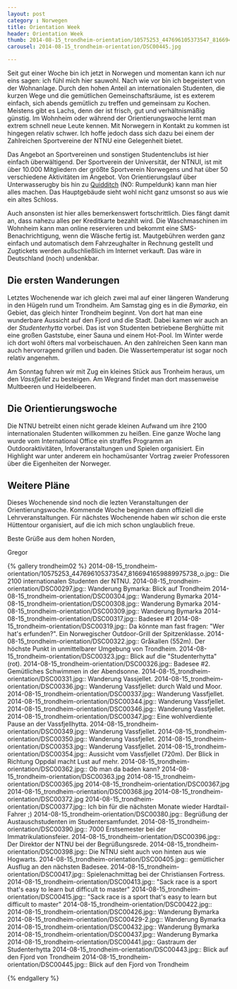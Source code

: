 ```yaml
---
layout: post
category : Norwegen 
title: Orientation Week 
header: Orientation Week 
thumb: 2014-08-15_trondheim-orientation/10575253_447696105373547_8166941659889975738_o.jpg
carousel: 2014-08-15_trondheim-orientation/DSC00445.jpg

---
```


Seit gut einer Woche bin ich jetzt in Norwegen und momentan kann ich nur eins sagen: ich fühl mich hier sauwohl. 
Nach wie vor bin ich begeistert von der Wohnanlage. Durch den hohen Anteil an internationalen Studenten, die kurzen Wege und die gemütlichen Gemeinschaftsräume, ist es exterem einfach, sich abends gemütlich zu treffen und gemeinsam zu Kochen. Meistens gibt es Lachs<!--more-->, denn der ist frisch, gut und verhältnismäßig günstig. Im Wohnheim oder während der Orientierungswoche lernt man extrem schnell neue Leute kennen.
Mit Norwegern in Kontakt zu kommen ist hingegen relativ schwer. Ich hoffe jedoch dass sich dazu bei einem der Zahlreichen Sportvereine der NTNU eine Gelegenheit bietet.

Das Angebot an Sportvereinen und sonstigen Studentenclubs ist hier einfach überwältigend. Der Sportverein der Universität, der NTNUI, ist mit über 10.000 Mitgliedern der größte Sportverein Norwegens und hat über 50 verschiedene Aktivitäten im Angebot. Von Orientierungslauf über Unterwasserugby bis hin zu [Quidditch](http://org.ntnu.no/rumpeldunk/english/) (NO: Rumpeldunk) kann man hier alles machen. 
Das Hauptgebäude sieht wohl nicht ganz umsonst so aus wie ein altes Schloss. 

Auch ansonsten ist hier alles bemerkenswert fortschrittlich. Dies fängt damit an, dass nahezu alles per Kreditkarte bezahlt wird. Die Waschmaschinen im Wohnheim kann man online reservieren und bekommt eine SMS-Benachrichtigung, wenn die Wäsche fertig ist. Mautgebühren werden ganz einfach und automatisch dem Fahrzeughalter in Rechnung gestellt und Zugtickets werden außschließlich im Internet verkauft. Das wäre in Deutschland (noch) undenkbar.  

## Die ersten Wanderungen
Letztes Wochenende war ich gleich zwei mal auf einer längeren Wanderung in den Hügeln rund um Trondheim. Am Samstag ging es in die *Bymarka*, ein Gebiet, das gleich hinter Trondheim beginnt. Von dort hat man eine wunderbare Aussicht auf den Fjord und die Stadt. Dabei kamen wir auch an der *Studenterhytta* vorbei. Das ist von Studenten betriebene Berghütte mit eine großen Gaststube, einer Sauna und einem Hot-Pool. Im Winter werde ich dort wohl öfters mal
vorbeischauen. An den zahlreichen Seen kann man auch hervorragend grillen und baden. Die Wassertemperatur ist sogar noch relativ angenehm.

Am Sonntag fuhren wir mit Zug ein kleines Stück aus Tronheim heraus, um den *Vassfjellet* zu besteigen. Am Wegrand findet man dort massenweise Multbeeren und Heidelbeeren. 

## Die Orientierungswoche
Die NTNU betreibt einen nicht gerade kleinen Aufwand um ihre 2100 internationalen Studenten willkommen zu heißen. Eine ganze Woche lang wurde vom International Office ein straffes Programm an Outdooraktivitäten, Infoveranstaltungen und Spielen organisiert. Ein Highlight war unter anderem ein hochamüsanter Vortrag zweier Professoren über die Eigenheiten der Norweger.

## Weitere Pläne
Dieses Wochenende sind noch die lezten Veranstaltungen der Orientierungswoche. Kommende Woche beginnen dann offiziell die Lehrveranstaltungen. Für nächstes Wochenende haben wir schon die erste Hüttentour organisiert, auf die ich mich schon unglaublich freue. 

Beste Grüße aus dem hohen Norden, 

Gregor


{% gallery trondheim02 %}
2014-08-15_trondheim-orientation/10575253_447696105373547_8166941659889975738_o.jpg:: Die 2100 internationalen Studenten der NTNU. 
2014-08-15_trondheim-orientation/DSC00297.jpg:: Wanderung Bymarka: Blick auf Trondheim
2014-08-15_trondheim-orientation/DSC00304.jpg:: Wanderung Bymarka
2014-08-15_trondheim-orientation/DSC00308.jpg:: Wanderung Bymarka
2014-08-15_trondheim-orientation/DSC00309.jpg:: Wanderung Bymarka
2014-08-15_trondheim-orientation/DSC00317.jpg:: Badesee #1
2014-08-15_trondheim-orientation/DSC00319.jpg:: Da könnte man fast fragen: "Wer hat's erfunden?". Ein Norwegischer Outdoor-Grill der Spitzenklasse. 
2014-08-15_trondheim-orientation/DSC00322.jpg:: Gråkallen (552m). Der höchste Punkt in unmittelbarer Umgebung von Trondheim. 
2014-08-15_trondheim-orientation/DSC00323.jpg:: Blick auf die "Studenterhytta" (rot). 
2014-08-15_trondheim-orientation/DSC00326.jpg:: Badesee #2. Gemütliches Schwimmen in der Abendsonne. 
2014-08-15_trondheim-orientation/DSC00331.jpg:: Wanderung Vassjellet.
2014-08-15_trondheim-orientation/DSC00336.jpg:: Wanderung Vassfjellet: durch Wald und Moor. 
2014-08-15_trondheim-orientation/DSC00337.jpg:: Wanderung Vassfjellet. 
2014-08-15_trondheim-orientation/DSC00344.jpg:: Wanderung Vassfjellet.
2014-08-15_trondheim-orientation/DSC00346.jpg:: Wanderung Vassfjellet. 
2014-08-15_trondheim-orientation/DSC00347.jpg:: Eine wohlverdiente Pause an der Vassfjellhytta. 
2014-08-15_trondheim-orientation/DSC00349.jpg:: Wanderung Vassfjellet. 
2014-08-15_trondheim-orientation/DSC00350.jpg:: Wanderung Vassfjellet. 
2014-08-15_trondheim-orientation/DSC00353.jpg:: Wanderung Vassfjellet. 
2014-08-15_trondheim-orientation/DSC00354.jpg:: Aussicht vom Vassfjellet (720m). Der Blick in Richtung Oppdal macht Lust auf mehr. 
2014-08-15_trondheim-orientation/DSC00362.jpg:: Ob man da baden kann? 
2014-08-15_trondheim-orientation/DSC00363.jpg
2014-08-15_trondheim-orientation/DSC00365.jpg
2014-08-15_trondheim-orientation/DSC00367.jpg
2014-08-15_trondheim-orientation/DSC00368.jpg
2014-08-15_trondheim-orientation/DSC00372.jpg
2014-08-15_trondheim-orientation/DSC00377.jpg:: Ich bin für die nächsten Monate wieder Hardtail-Fahrer ;)
2014-08-15_trondheim-orientation/DSC00380.jpg:: Begrüßung der Austauschstudenten im Studentersamfundet. 
2014-08-15_trondheim-orientation/DSC00390.jpg:: 7000 Erstsemester bei der Immatrikulationsfeier. 
2014-08-15_trondheim-orientation/DSC00396.jpg:: Der Direktor der NTNU bei der Begrüßungsrede. 
2014-08-15_trondheim-orientation/DSC00398.jpg:: Die NTNU sieht auch von hinten aus wie Hogwarts. 
2014-08-15_trondheim-orientation/DSC00405.jpg:: gemütlicher Ausflug an den nächsten Badesee. 
2014-08-15_trondheim-orientation/DSC00417.jpg:: Spielenachmittag bei der Christiansen Fortress. 
2014-08-15_trondheim-orientation/DSC00413.jpg:: "Sack race is a sport that's easy to learn but difficult to master" 
2014-08-15_trondheim-orientation/DSC00415.jpg::  "Sack race is   a sport that's easy to learn but difficult to master"
2014-08-15_trondheim-orientation/DSC00422.jpg:: 
2014-08-15_trondheim-orientation/DSC00426.jpg:: Wanderung Bymarka
2014-08-15_trondheim-orientation/DSC00429-2.jpg:: Wanderung Bymarka
2014-08-15_trondheim-orientation/DSC00432.jpg:: Wanderung Bymarka
2014-08-15_trondheim-orientation/DSC00437.jpg:: Wanderung Bymarka
2014-08-15_trondheim-orientation/DSC00441.jpg:: Gastraum der Studenterhytta
2014-08-15_trondheim-orientation/DSC00443.jpg:: Blick auf den Fjord von Trondheim
2014-08-15_trondheim-orientation/DSC00445.jpg:: Blick auf den Fjord von Trondheim

{% endgallery %}
